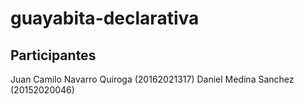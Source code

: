 # guayabita-declarativa
## Participantes
Juan Camilo Navarro Quiroga (20162021317)
Daniel Medina Sanchez (20152020046)
